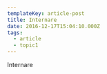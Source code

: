 ```yaml
---
templateKey: article-post
title: Internare
date: 2016-12-17T15:04:10.000Z
tags:
  - article
  - topic1
---
```

Internare
